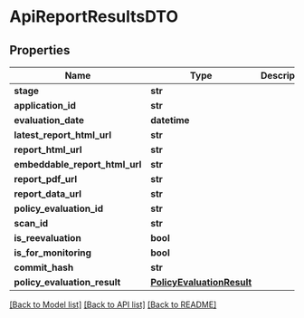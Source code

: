 # ApiReportResultsDTO

## Properties

| Name                           | Type                                                    | Description | Notes      |
| ------------------------------ | ------------------------------------------------------- | ----------- | ---------- |
| **stage**                      | **str**                                                 |             | [optional] |
| **application_id**             | **str**                                                 |             | [optional] |
| **evaluation_date**            | **datetime**                                            |             | [optional] |
| **latest_report_html_url**     | **str**                                                 |             | [optional] |
| **report_html_url**            | **str**                                                 |             | [optional] |
| **embeddable_report_html_url** | **str**                                                 |             | [optional] |
| **report_pdf_url**             | **str**                                                 |             | [optional] |
| **report_data_url**            | **str**                                                 |             | [optional] |
| **policy_evaluation_id**       | **str**                                                 |             | [optional] |
| **scan_id**                    | **str**                                                 |             | [optional] |
| **is_reevaluation**            | **bool**                                                |             | [optional] |
| **is_for_monitoring**          | **bool**                                                |             | [optional] |
| **commit_hash**                | **str**                                                 |             | [optional] |
| **policy_evaluation_result**   | [**PolicyEvaluationResult**](PolicyEvaluationResult.md) |             | [optional] |

[[Back to Model list]](../README.md#documentation-for-models) [[Back to API list]](../README.md#documentation-for-api-endpoints) [[Back to README]](../README.md)
